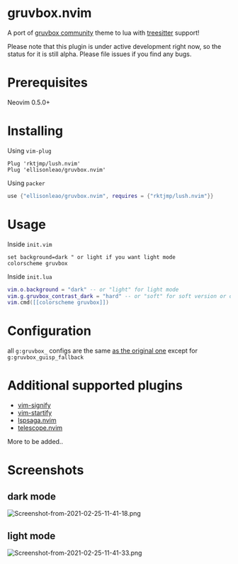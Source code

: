 # gruvbox.nvim

A port of [gruvbox community](https://github.com/gruvbox-community/gruvbox) theme to lua with [treesitter](https://github.com/nvim-treesitter/nvim-treesitter) support!

Please note that this plugin is under active development right now, so the status for it is still alpha. Please file issues if you find any bugs.

# Prerequisites

Neovim 0.5.0+

# Installing

Using `vim-plug`

```vim
Plug 'rktjmp/lush.nvim'
Plug 'ellisonleao/gruvbox.nvim'
```

Using `packer`

```lua
use {"ellisonleao/gruvbox.nvim", requires = {"rktjmp/lush.nvim"}}
```

# Usage

Inside `init.vim`

```vim
set background=dark " or light if you want light mode
colorscheme gruvbox
```

Inside `init.lua`
```lua
vim.o.background = "dark" -- or "light" for light mode
vim.g.gruvbox_contrast_dark = "hard" -- or "soft" for soft version or omit this line if you want default "medium" version
vim.cmd([[colorscheme gruvbox]])
```

# Configuration

all `g:gruvbox_` configs are the same [as the original one](https://github.com/morhetz/gruvbox/wiki/Configuration) except for `g:gruvbox_guisp_fallback`

# Additional supported plugins

- [vim-signify](https://github.com/mhinz/vim-signify)
- [vim-startify](https://github.com/mhinz/vim-startify)
- [lspsaga.nvim](https://github.com/glepnir/lspsaga.nvim)
- [telescope.nvim](https://github.com/nvim-telescope/telescope.nvim)

More to be added..

# Screenshots

## dark mode

![Screenshot-from-2021-02-25-11-41-18.png](https://i.postimg.cc/66fSHrV8/Screenshot-from-2021-02-25-11-41-18.png)

## light mode

![Screenshot-from-2021-02-25-11-41-33.png](https://i.postimg.cc/pXVS3mkq/Screenshot-from-2021-02-25-11-41-33.png)
